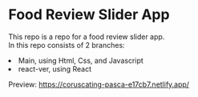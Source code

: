 # Food Review Slider App

This repo is a repo for a food review slider app. 
<br>
In this repo consists of 2 branches: 
<li>Main, using Html, Css, and Javascript</li>
<li>react-ver, using React</li>

Preview: https://coruscating-pasca-e17cb7.netlify.app/


